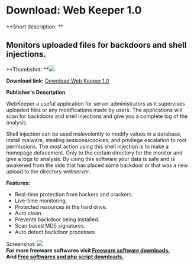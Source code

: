 # Download: Web Keeper 1.0

**Short description: **

## Monitors uploaded files for backdoors and shell injections.

  
**Thumbshot: **![](http://www.freewarefiles.com/screenshot/webkeeper1_md.gif)   
  
**Download link:** [Download Web Keeper 1.0](http://freesoftwares.boysofts.com/Web-Keeper_program_40969.html)  
  

**Publisher's Description**  
  

WebKeeper a useful application for server administrators as it supervises
uploaded files or any modifications made by users. The applications will scan
for backdoors and shell injections and give you a complete log of the
analysis.

Shell injection can be used malevolently to modify values in a database,
install malware, stealing sessions/cookies, and privilege escalation to root
permissions. The most action using this shell injection is to make a homepage
defacement. Only to the certain directory for the monitor and give a logs to
analysis. By using this software your data is safe and is awakened from the
side that has placed some backdoor or that was a new upload to the directory
webserver.

**Features:**

  * Real-time protection from hackers and crackers. 
  * Live-time monitoring. 
  * Protected resources in the hard drive. 
  * Auto clean. 
  * Prevents backdoor being installed. 
  * Scan based MD5 signatures. 
  * Auto detect backdoor processes 

  
  
Screenshot: ![](http://www.freewarefiles.com/screenshot/webkeeper1.gif)  
**For more freeware softwares visit [Freeware software downloads.](http://freesoftwares.boysofts.com/)**   
**And [Free softwares and php script downloads.](http://www.boysofts.com/)**

